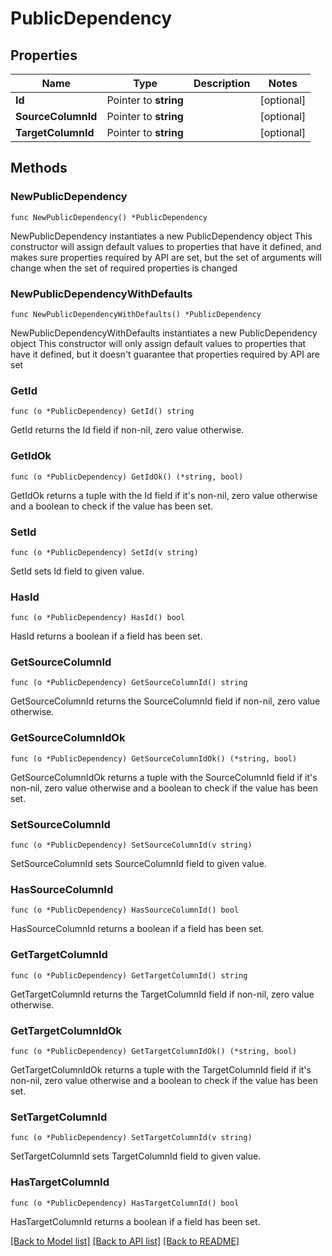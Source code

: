# PublicDependency

## Properties

Name | Type | Description | Notes
------------ | ------------- | ------------- | -------------
**Id** | Pointer to **string** |  | [optional] 
**SourceColumnId** | Pointer to **string** |  | [optional] 
**TargetColumnId** | Pointer to **string** |  | [optional] 

## Methods

### NewPublicDependency

`func NewPublicDependency() *PublicDependency`

NewPublicDependency instantiates a new PublicDependency object
This constructor will assign default values to properties that have it defined,
and makes sure properties required by API are set, but the set of arguments
will change when the set of required properties is changed

### NewPublicDependencyWithDefaults

`func NewPublicDependencyWithDefaults() *PublicDependency`

NewPublicDependencyWithDefaults instantiates a new PublicDependency object
This constructor will only assign default values to properties that have it defined,
but it doesn't guarantee that properties required by API are set

### GetId

`func (o *PublicDependency) GetId() string`

GetId returns the Id field if non-nil, zero value otherwise.

### GetIdOk

`func (o *PublicDependency) GetIdOk() (*string, bool)`

GetIdOk returns a tuple with the Id field if it's non-nil, zero value otherwise
and a boolean to check if the value has been set.

### SetId

`func (o *PublicDependency) SetId(v string)`

SetId sets Id field to given value.

### HasId

`func (o *PublicDependency) HasId() bool`

HasId returns a boolean if a field has been set.

### GetSourceColumnId

`func (o *PublicDependency) GetSourceColumnId() string`

GetSourceColumnId returns the SourceColumnId field if non-nil, zero value otherwise.

### GetSourceColumnIdOk

`func (o *PublicDependency) GetSourceColumnIdOk() (*string, bool)`

GetSourceColumnIdOk returns a tuple with the SourceColumnId field if it's non-nil, zero value otherwise
and a boolean to check if the value has been set.

### SetSourceColumnId

`func (o *PublicDependency) SetSourceColumnId(v string)`

SetSourceColumnId sets SourceColumnId field to given value.

### HasSourceColumnId

`func (o *PublicDependency) HasSourceColumnId() bool`

HasSourceColumnId returns a boolean if a field has been set.

### GetTargetColumnId

`func (o *PublicDependency) GetTargetColumnId() string`

GetTargetColumnId returns the TargetColumnId field if non-nil, zero value otherwise.

### GetTargetColumnIdOk

`func (o *PublicDependency) GetTargetColumnIdOk() (*string, bool)`

GetTargetColumnIdOk returns a tuple with the TargetColumnId field if it's non-nil, zero value otherwise
and a boolean to check if the value has been set.

### SetTargetColumnId

`func (o *PublicDependency) SetTargetColumnId(v string)`

SetTargetColumnId sets TargetColumnId field to given value.

### HasTargetColumnId

`func (o *PublicDependency) HasTargetColumnId() bool`

HasTargetColumnId returns a boolean if a field has been set.


[[Back to Model list]](../README.md#documentation-for-models) [[Back to API list]](../README.md#documentation-for-api-endpoints) [[Back to README]](../README.md)


